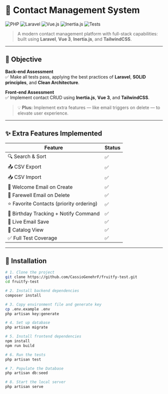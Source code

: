 # 📇 Contact Management System

![PHP](https://img.shields.io/badge/PHP-8.3-blueviolet?logo=php)
![Laravel](https://img.shields.io/badge/Laravel-10.x-red?logo=laravel)
![Vue.js](https://img.shields.io/badge/Vue-3.x-41b883?logo=vue.js)
![Inertia.js](https://img.shields.io/badge/Inertia.js-enabled-4B5563?logo=javascript)
![Tests](https://img.shields.io/badge/tests-passing-brightgreen?logo=laravel)

> A modern contact management platform with full-stack capabilities: built using **Laravel**, **Vue 3**, **Inertia.js**, and **TailwindCSS**.

---

## 🎯 Objective

**Back-end Assessment**  
✅ Make all tests pass, applying the best practices of **Laravel**, **SOLID principles**, and **Clean Architecture**.

**Front-end Assessment**  
✅ Implement contact CRUD using **Inertia.js**, **Vue 3**, and **TailwindCSS**.

> 💡 **Plus:** Implement extra features — like email triggers on delete — to elevate user experience.

---

## ✨ Extra Features Implemented

| Feature                                  | Status |
|------------------------------------------|--------|
| 🔍 Search & Sort                         | ✅     |
| 📤 CSV Export                            | ✅     |
| 📥 CSV Import                            | ✅     |
| 📧 Welcome Email on Create               | ✅     |
| 📨 Farewell Email on Delete              | ✅     |
| ⭐ Favorite Contacts (priority ordering) | ✅     |
| 🎂 Birthday Tracking + Notify Command    | ✅     |
| 💾 Live Email Save                       | ✅     |
| 📖 Catalog View                          | ✅     |
| ✅ Full Test Coverage                    | ✅     |

---

## 🚀 Installation

```bash
# 1. Clone the project
git clone https://github.com/CassioGenehrF/fruitfy-test.git
cd fruitfy-test

# 2. Install backend dependencies
composer install

# 3. Copy environment file and generate key
cp .env.example .env
php artisan key:generate

# 4. Set up database
php artisan migrate

# 5. Install frontend dependencies
npm install
npm run build

# 6. Run the tests
php artisan test

# 7. Populate the Database
php artisan db:seed

# 8. Start the local server
php artisan serve
